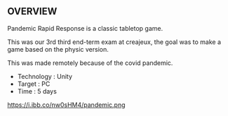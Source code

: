 OVERVIEW
-------------------------------------------------------------------------------------------

Pandemic Rapid Response is a classic tabletop game.

This was our 3rd third end-term exam at creajeux, the goal was to make a game based on the physic version.

This was made remotely because of the covid pandemic.

- Technology : Unity
- Target : PC
- Time : 5 days

https://i.ibb.co/nw0sHM4/pandemic.png
